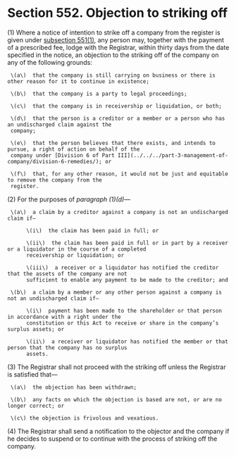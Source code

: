 # Section 552. Objection to striking off

\(1\) Where a notice of intention to strike off a company from the register is given under [subsection 551\(1\)](section-551.-notice-of-intention-to-strike-off-company.md), any person may, together with the payment of a prescribed fee, lodge with the Registrar, within thirty days from the date specified in the notice, an objection to the striking off of the company on any of the following grounds:

     \(a\)  that the company is still carrying on business or there is other reason for it to continue in existence;

     \(b\)  that the company is a party to legal proceedings;

     \(c\)  that the company is in receivership or liquidation, or both;

     \(d\)  that the person is a creditor or a member or a person who has an undischarged claim against the   
     company;

     \(e\)  that the person believes that there exists, and intends to pursue, a right of action on behalf of the   
     company under [Division 6 of Part III](../../../part-3-management-of-company/division-6-remedies/); or

     \(f\)  that, for any other reason, it would not be just and equitable to remove the company from the   
     register.

\(2\) For the purposes of _paragraph \(1\)\(d\)_—

     \(a\)  a claim by a creditor against a company is not an undischarged claim if—

          \(i\)  the claim has been paid in full; or

          \(ii\)  the claim has been paid in full or in part by a receiver or a liquidator in the course of a completed               
          receivership or liquidation; or

          \(iii\)  a receiver or a liquidator has notified the creditor that the assets of the company are not   
          sufficient to enable any payment to be made to the creditor; and

     \(b\)  a claim by a member or any other person against a company is not an undischarged claim if—

          \(i\)  payment has been made to the shareholder or that person in accordance with a right under the                            
          constitution or this Act to receive or share in the company’s surplus assets; or

          \(ii\)  a receiver or liquidator has notified the member or that person that the company has no surplus      
          assets.

\(3\) The Registrar shall not proceed with the striking off unless the Registrar is satisfied that—

     \(a\)  the objection has been withdrawn;

     \(b\)  any facts on which the objection is based are not, or are no longer correct; or 

     \(c\) the objection is frivolous and vexatious.

\(4\) The Registrar shall send a notification to the objector and the company if he decides to suspend or to continue with the process of striking off the company.

